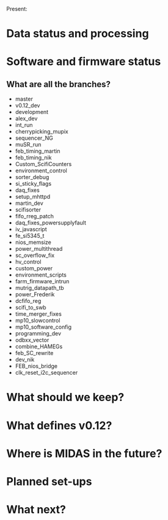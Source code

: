 Present:

# Data status and processing #

# Software and firmware status #

## What are all the branches? ##
* master    
* v0.12_dev  
* development  
* alex_dev  
* int_run
* cherrypicking_mupix
* sequencer_NG
* muSR_run
* feb_timing_martin
* feb_timing_nik
* Custom_ScifiCounters
* environment_control
* sorter_debug
* si_sticky_flags
* daq_fixes
* setup_mhttpd
* martin_dev
* scifisorter
* fifo_rreg_patch
* daq_fixes_powersupplyfault
* iv_javascript
* fe_si5345_t
* nios_memsize
* power_multithread
* sc_overflow_fix
* hv_control
* custom_power
* environment_scripts
* farm_firmware_intrun
* mutrig_datapath_tb
* power_Frederik
* dcfifo_reg
* scifi_to_swb
* time_merger_fixes
* mp10_slowcontrol
* mp10_software_config
* programming_dev
* odbxx_vector
* combine_HAMEGs
* feb_SC_rewrite
* dev_nik
* FEB_nios_bridge
* clk_reset_i2c_sequencer

# What should we keep? #

# What defines v0.12? #

# Where is MIDAS in the future? #

# Planned set-ups #

# What next? #